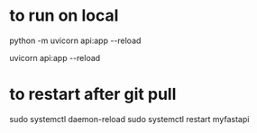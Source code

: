 # to run on local
python -m uvicorn api:app --reload



uvicorn api:app --reload

# to restart after git pull

sudo systemctl daemon-reload
sudo systemctl restart myfastapi
